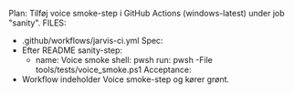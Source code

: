 Plan: Tilføj voice smoke-step i GitHub Actions (windows-latest) under job "sanity".
FILES:
- .github/workflows/jarvis-ci.yml
Spec:
- Efter README sanity-step: 
  - name: Voice smoke
    shell: pwsh
    run: pwsh -File tools/tests/voice_smoke.ps1
Acceptance:
- Workflow indeholder Voice smoke-step og kører grønt.
